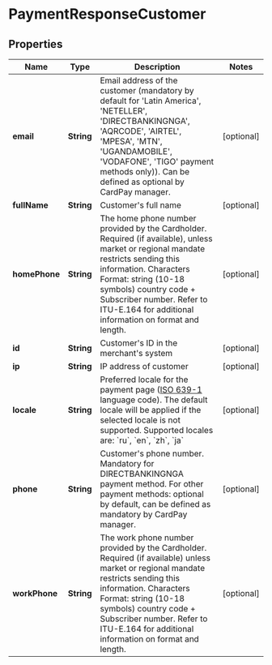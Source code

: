 
# PaymentResponseCustomer

## Properties
Name | Type | Description | Notes
------------ | ------------- | ------------- | -------------
**email** | **String** | Email address of the customer (mandatory by default for &#39;Latin America&#39;, &#39;NETELLER&#39;, &#39;DIRECTBANKINGNGA&#39;, &#39;AQRCODE&#39;, &#39;AIRTEL&#39;, &#39;MPESA&#39;, &#39;MTN&#39;, &#39;UGANDAMOBILE&#39;, &#39;VODAFONE&#39;, &#39;TIGO&#39; payment methods only)). Can be defined as optional by CardPay manager. |  [optional]
**fullName** | **String** | Customer&#39;s full name |  [optional]
**homePhone** | **String** | The home phone number provided by the Cardholder. Required (if available), unless market or regional mandate restricts sending this information. Characters Format: string (10-18 symbols) country code + Subscriber number. Refer to ITU-E.164 for additional information on format and length. |  [optional]
**id** | **String** | Customer&#39;s ID in the merchant&#39;s system |  [optional]
**ip** | **String** | IP address of customer |  [optional]
**locale** | **String** | Preferred locale for the payment page ([ISO 639-1](https://en.wikipedia.org/wiki/ISO_639-1) language code). The default locale will be applied if the selected locale is not supported. Supported locales are: &#x60;ru&#x60;, &#x60;en&#x60;, &#x60;zh&#x60;, &#x60;ja&#x60; |  [optional]
**phone** | **String** | Customer&#39;s phone number. Mandatory for DIRECTBANKINGNGA payment method. For other payment methods: optional by default, can be defined as mandatory by CardPay manager. |  [optional]
**workPhone** | **String** | The work phone number provided by the Cardholder. Required (if available) unless market or regional mandate restricts sending this information. Characters Format: string (10-18 symbols) country code + Subscriber number. Refer to ITU-E.164 for additional information on format and length. |  [optional]



